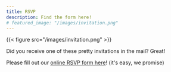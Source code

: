 ```yaml
---
title: RSVP
description: Find the form here!
# featured_image: "/images/invitation.png"
---
```


{{< figure src="/images/invitation.png" >}}

Did you receive one of these pretty invitations in the mail? Great!

Please fill out our [online RSVP form here](https://docs.google.com/forms/d/e/1FAIpQLScycp0aUelpJVohY3E3rW9vlY4OVMrnMVScxTG6OiM40HWDQQ/viewform?usp=sf_link)! (it's easy, we promise)
